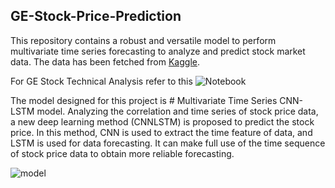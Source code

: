 ## GE-Stock-Price-Prediction
This repository contains a robust and versatile model to perform multivariate time series forecasting to analyze and predict stock market data. The data has been fetched from [Kaggle](https://www.kaggle.com/datasets/aniketkolte04/ge-stock-price).

For GE Stock Technical Analysis refer to this ![Notebook](https://www.kaggle.com/code/aniketkolte04/ge-stock-technical-analysis/edit/run/136902647)

The model designed for this project is # Multivariate Time Series CNN- LSTM model. Analyzing the correlation and time series of stock price data, a new deep learning method (CNNLSTM) is proposed to predict the stock price. In this method, CNN is used to extract the time feature of data, and LSTM is used for data forecasting. It can make full use of the time sequence of stock price data to obtain more reliable forecasting.

![model](https://github.com/AniketP04/GE-Stock-Price-Prediction/assets/128228805/e5276b13-ff68-4691-93f6-67135e72c7f7)
